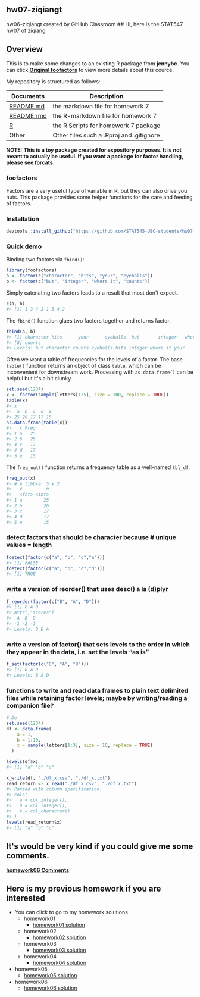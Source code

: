 hw07-ziqiangt
-------------

hw06-ziqiangt created by GitHub Classroom \#\# Hi, here is the STAT547 hw07 of ziqiang

Overview
--------

This is to make some changes to an existing R package from **jennybc**. You can click **[Original foofactors](https://github.com/jennybc/foofactors/)** to view more details about this cource.

My repository is structured as follows:

| Documents                                                                                  | Description                              |
|--------------------------------------------------------------------------------------------|------------------------------------------|
| [README.md](https://github.com/STAT545-UBC-students/hw07-ziqiangt/blob/master/README.md)   | the markdown file for homework 7         |
| [README.rmd](https://github.com/STAT545-UBC-students/hw07-ziqiangt/blob/master/README.Rmd) | the R-markdown file for homework 7       |
| [R](https://github.com/STAT545-UBC-students/hw07-ziqiangt/tree/master/R)                   | the R Scripts for homework 7 package     |
| Other                                                                                      | Other files such a .Rproj and .gitignore |

<!-- README.md is generated from README.Rmd. Please edit that file -->
**NOTE: This is a toy package created for expository purposes. It is not meant to actually be useful. If you want a package for factor handling, please see [forcats](https://cran.r-project.org/package=forcats).**

### foofactors

Factors are a very useful type of variable in R, but they can also drive you nuts. This package provides some helper functions for the care and feeding of factors.

### Installation

``` r
devtools::install_github("https://github.com/STAT545-UBC-students/hw07-ziqiangt")
```

### Quick demo

Binding two factors via `fbind()`:

``` r
library(foofactors)
a <- factor(c("character", "hits", "your", "eyeballs"))
b <- factor(c("but", "integer", "where it", "counts"))
```

Simply catenating two factors leads to a result that most don't expect.

``` r
c(a, b)
#> [1] 1 3 4 2 1 3 4 2
```

The `fbind()` function glues two factors together and returns factor.

``` r
fbind(a, b)
#> [1] character hits      your      eyeballs  but       integer   where it 
#> [8] counts   
#> Levels: but character counts eyeballs hits integer where it your
```

Often we want a table of frequencies for the levels of a factor. The base `table()` function returns an object of class `table`, which can be inconvenient for downstream work. Processing with `as.data.frame()` can be helpful but it's a bit clunky.

``` r
set.seed(1234)
x <- factor(sample(letters[1:5], size = 100, replace = TRUE))
table(x)
#> x
#>  a  b  c  d  e 
#> 25 26 17 17 15
as.data.frame(table(x))
#>   x Freq
#> 1 a   25
#> 2 b   26
#> 3 c   17
#> 4 d   17
#> 5 e   15
```

The `freq_out()` function returns a frequency table as a well-named `tbl_df`:

``` r
freq_out(x)
#> # A tibble: 5 x 2
#>   x         n
#>   <fct> <int>
#> 1 a        25
#> 2 b        26
#> 3 c        17
#> 4 d        17
#> 5 e        15
```

### detect factors that should be character because \# unique values = length

``` r
fdetect(factor(c("a", "b", "c","a")))
#> [1] FALSE
fdetect(factor(c("a", "b", "c","d")))
#> [1] TRUE
```

### write a version of reorder() that uses desc() a la (d)plyr

``` r
f_reorder(factor(c("B", "A", "D")))
#> [1] B A D
#> attr(,"scores")
#>  A  B  D 
#> -1 -2 -3 
#> Levels: D B A
```

### write a version of factor() that sets levels to the order in which they appear in the data, i.e. set the levels “as is”

``` r
f_set(factor(c("B", "A", "D")))
#> [1] B A D
#> Levels: B A D
```

### functions to write and read data frames to plain text delimited files while retaining factor levels; maybe by writing/reading a companion file?

``` r
# De
set.seed(1234)
df <- data.frame(
    a = 1,
    b = 1:10,
    x = sample(letters[1:3], size = 10, replace = TRUE)
  )

levels(df$x)
#> [1] "a" "b" "c"

x_write(df, "./df_x.csv", "./df_x.txt")
read_return <- x_read("./df_x.csv", "./df_x.txt")
#> Parsed with column specification:
#> cols(
#>   a = col_integer(),
#>   b = col_integer(),
#>   x = col_character()
#> )
levels(read_return$x)
#> [1] "a" "b" "c"
```

It's would be very kind if you could give me some **comments**.
---------------------------------------------------------------

**[homework06 Comments](https://github.com/STAT545-UBC-students/hw07-ziqiangt/issues)**

Here is my previous homework if you are interested
--------------------------------------------------

-   You can click to go to my homework solutions
    -   homework01
        -   [homework01 solution](https://github.com/STAT545-UBC-students/hw01-ziqiangt)
    -   homework02
        -   [homework02 solution](https://github.com/STAT545-UBC-students/hw02-ziqiangt)
    -   homework03
        -   [homework03 solution](https://github.com/STAT545-UBC-students/hw03-ziqiangt)
    -   homework04
        -   [homework04 solution](https://github.com/STAT545-UBC-students/hw04-ziqiangt)
-   homework05
    -   [homework05 solution](https://github.com/STAT545-UBC-students/hw05-ziqiangt)
-   homework06
    -   [homework06 solution](https://github.com/STAT545-UBC-students/hw06-ziqiangt)
